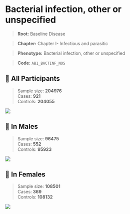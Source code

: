 # Bacterial infection, other or unspecified

> **Root:** Baseline Disease  

> **Chapter:** Chapter I- Infectious and parasitic  

> **Phenotype:** Bacterial infection, other or unspecified  

> **Code:** `AB1_BACTINF_NOS`

## 🧪 All Participants  
> Sample size: **204976**  
> Cases: **921**  
> Controls: **204055**
<img src="/Disease/Figures/ALL/Incidence/AB1_BACTINF_NOS.png"/>
<CsvTable src="/public/Disease/Data/ALL/Incidence/COX_AB1_BACTINF_NOS.csv" label="🔍 View full results" />

## 👨 In Males  
> Sample size: **96475**  
> Cases: **552**  
> Controls: **95923**
<img src="/Disease/Figures/Male/Incidence/AB1_BACTINF_NOS.png"/>
<CsvTable src="/public/Disease/Data/Male/Incidence/COX_AB1_BACTINF_NOS.csv" label="🔍 View full results" />

## 👩 In Females  
> Sample size: **108501**  
> Cases: **369**  
> Controls: **108132**
<img src="/Disease/Figures/Female/Incidence/AB1_BACTINF_NOS.png"/>
<CsvTable src="/public/Disease/Data/Female/Incidence/COX_AB1_BACTINF_NOS.csv" label="🔍 View full results" />
